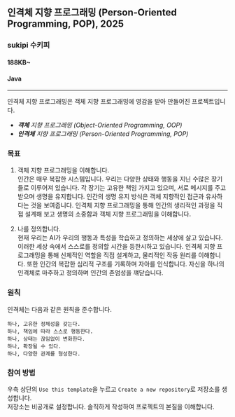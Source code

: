 ## 인격체 지향 프로그래밍 (Person-Oriented Programming, POP), 2025
### sukipi 수키피
#### 188KB~
#### Java

---
인격체 지향 프로그래밍은 객체 지향 프로그래밍에 영감을 받아 만들어진 프로젝트입니다.
- _**객체** 지향 프로그래밍 (Object-Oriented Programming, OOP)_
- _**인격체** 지향 프로그래밍 (Person-Oriented Programming, POP)_

### 목표
1. 객체 지향 프로그래밍을 이해합니다.  
인간은 매우 복잡한 시스템입니다. 우리는 다양한 상태와 행동을 지닌 수많은 장기들로 이루어져 있습니다.
각 장기는 고유한 책임 가지고 있으며, 서로 메시지를 주고받으며 생명을 유지합니다.
인간의 생명 유지 방식은 객체 지향적인 접근과 유사하다는 것을 보여줍니다.
인격체 지향 프로그래밍을 통해 인간의 생리적인 과정을 직접 설계해 보고 생명의 소중함과 객체 지향 프로그래밍을 이해합니다.


2. 나를 정의합니다.  
현재 우리는 AI가 우리의 행동과 특성을 학습하고 정의하는 세상에 살고 있습니다.
이러한 세상 속에서 스스로를 정의할 시간을 등한시하고 있습니다.
인격체 지향 프로그래밍을 통해 신체적인 역할을 직접 설계하고, 물리적인 작동 원리를 이해합니다.
또한 인간의 복잡한 심리적 구조를 기록하며 자아를 인식합니다.
자신을 하나의 인격체로 마주하고 정의하며 인간의 존엄성을 꺠닫습니다.

### 원칙
인격체는 다음과 같은 원칙을 준수합니다.

```text
하나, 고유한 정체성을 갖는다.  
하나, 책임에 따라 스스로 행동한다.  
하나, 상태는 끊임없이 변화한다.  
하나, 확장될 수 있다.  
하나, 다양한 관계를 형성한다.
```

### 참여 방법
우측 상단의 `Use this template`을 누르고 `Create a new repository`로 저장소를 생성합니다.  
저장소는 비공개로 설정합니다. 솔직하게 작성하여 프로젝트의 본질을 이해합니다.
